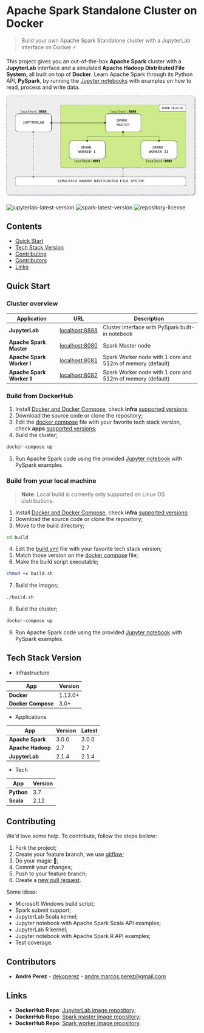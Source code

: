 # Apache Spark Standalone Cluster on Docker
> Build your own Apache Spark Standalone cluster with a JupyterLab interface on Docker :zap:

This project gives you an out-of-the-box **Apache Spark** cluster with a **JupyterLab** interface and a simulated **Apache Hadoop Distributed File System**, all built on top of **Docker**. Learn Apache Spark through its Python API, **PySpark**, by running the [Jupyter notebooks](build/workspace/pyspark.ipynb) with examples on how to read, process and write data.

<p align="center"><img src="docs/image/cluster-architecture.png"></p>

![jupyterlab-latest-version](https://img.shields.io/docker/v/andreper/jupyterlab/2.1.4-spark-3.0.0?color=green&label=jupyterlab-latest)
![spark-latest-version](https://img.shields.io/docker/v/andreper/spark-master/3.0.0?color=yellowgreen&label=spark-latest)
![repository-license](https://img.shields.io/github/license/andre-marcos-perez/spark-cluster-on-docker?color=yellow)

## Contents

- [Quick Start](#quick-start)
- [Tech Stack Version](#tech-stack-version)
- [Contributing](#contributing)
- [Contributors](#contributors)
- [Links](#links)

## <a name="quick-start"></a>Quick Start

### Cluster overview

| Application                | URL                                      | Description                                                |
| -------------------------- | ---------------------------------------- | ---------------------------------------------------------- |
| **JupyterLab**             | [localhost:8888](http://localhost:8888/) | Cluster interface with PySpark built-in notebook           |
| **Apache Spark Master**    | [localhost:8080](http://localhost:8080/) | Spark Master node                                          |
| **Apache Spark Worker I**  | [localhost:8081](http://localhost:8081/) | Spark Worker node with 1 core and 512m of memory (default) |
| **Apache Spark Worker II** | [localhost:8082](http://localhost:8082/) | Spark Worker node with 1 core and 512m of memory (default) |

### Build from DockerHub

1. Install [Docker and Docker Compose](https://docs.docker.com/get-docker/), check **infra** [supported versions](#tech-stack-version);
2. Download the source code or clone the repository;
3. Edit the [docker compose](docker-compose.yml) file with your favorite tech stack version, check **apps** [supported versions](#tech-stack-version);
4. Build the cluster;

```bash
docker-compose up
```

5. Run Apache Spark code using the provided [Jupyter notebook](build/workspace/pyspark.ipynb) with PySpark examples.

### Build from your local machine

> **Note**: Local build is currently only supported on Linux OS distributions.

1. Install [Docker and Docker Compose](https://docs.docker.com/get-docker/), check **infra** [supported versions](#tech-stack-version);
2. Download the source code or clone the repository;
3. Move to the build directory;

```bash
cd build
```

4. Edit the [build.yml](build/build.yml) file with your favorite tech stack version;
5. Match those version on the [docker compose](build/docker-compose.yml) file;
6. Make the build script executable;

```bash
chmod +x build.sh
```

7. Build the images;

```bash
./build.sh
```

8. Build the cluster;

```bash
docker-compose up
```

9. Run Apache Spark code using the provided [Jupyter notebook](build/workspace/pyspark.ipynb) with PySpark examples.

## <a name="tech-stack-version"></a>Tech Stack Version

- Infrastructure

| App                | Version            |
| ------------------ | ------------------ |
| **Docker**         | 1.13.0+            |
| **Docker Compose** | 3.0+               |

- Applications

| App                | Version            | Latest             |
| ------------------ | ------------------ | ------------------ |
| **Apache Spark**   | 3.0.0              | 3.0.0              |
| **Apache Hadoop**  | 2.7                | 2.7                |
| **JupyterLab**     | 2.1.4              | 2.1.4              |

- Tech

| App                | Version            |
| ------------------ | ------------------ |
| **Python**         | 3.7                |
| **Scala**          | 2.12               |

## <a name="contributing"></a>Contributing

We'd love some help. To contribute, follow the steps bellow:

1. Fork the project;
2. Create your feature branch, we use [gitflow](https://github.com/nvie/gitflow);
3. Do your magic :rainbow:;
4. Commit your changes;
5. Push to your feature branch;
6. Create a [new pull request](https://github.com/andre-marcos-perez/spark-cluster-on-docker/pulls).

Some ideas:

- Microsoft Windows build script;
- Spark submit support;
- JupyterLab Scala kernel;
- Jupyter notebook with Apache Spark Scala API examples;
- JupyterLab R kernel;
- Jupyter notebook with Apache Spark R API examples;
- Test coverage.

## <a name="contributors"></a>Contributors

 - **André Perez** - [dekoperez](https://twitter.com/dekoperez) - andre.marcos.perez@gmail.com

## <a name="links"></a>Links

 - **DockerHub Repo**: [JupyterLab image repository](https://hub.docker.com/r/andreper/jupyterlab);
 - **DockerHub Repo**: [Spark master image repository](https://hub.docker.com/r/andreper/spark-master);
 - **DockerHub Repo**: [Spark worker image repository](https://hub.docker.com/r/andreper/spark-worker).
